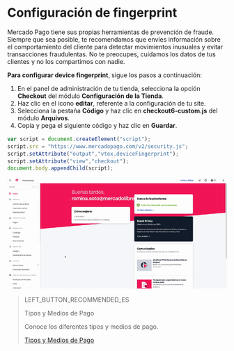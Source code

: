 # Configuración de fingerprint

Mercado Pago tiene sus propias herramientas de prevención de fraude. Siempre que sea posible, te recomendamos que envíes información sobre el comportamiento del cliente para detectar movimientos inusuales y evitar transacciones fraudulentas. No te preocupes, cuidamos los datos de tus clientes y no los compartimos con nadie.

**Para configurar device fingerprint**, sigue los pasos a continuación:

1. En el panel de administración de tu tienda, selecciona la opción **Checkout** del módulo **Configuración de la Tienda**.
2. Haz clic en el ícono **editar**, referente a la configuración de tu site.
3. Selecciona la pestaña **Código** y haz clic en **checkout6-custom.js** del módulo **Arquivos**.
4. Copia y pega el siguiente código y haz clic en **Guardar**.

```javascript
var script = document.createElement("script");
script.src = "https://www.mercadopago.com/v2/security.js";
script.setAttribute("output","vtex.deviceFingerprint");
script.setAttribute("view","checkout");
document.body.appendChild(script);
```

![Configuración de fingerprint](/images/vtex/devicefingerprint-es.gif)

> LEFT_BUTTON_RECOMMENDED_ES
>
> Tipos y Medios de Pago
>
> Conoce los diferentes tipos y medios de pago.
>
> [Tipos y Medios de Pago](https://www.mercadopago[FAKER][URL][DOMAIN]/developers/es/guides/plugins/unofficial/vtex/payment-methods)